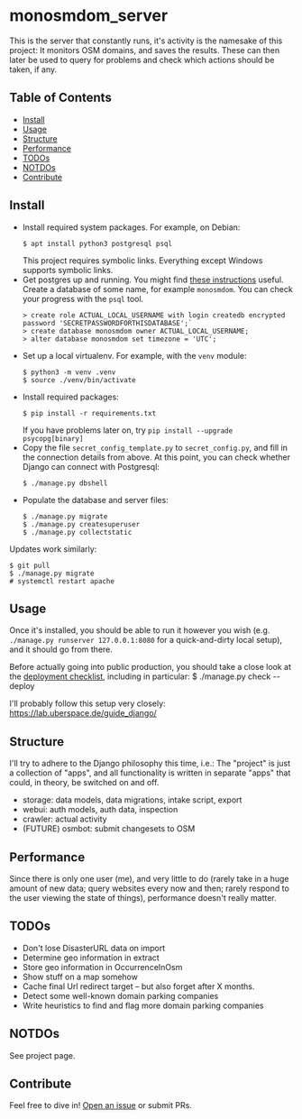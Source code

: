 # monosmdom_server

This is the server that constantly runs, it's activity is the namesake of this
project: It monitors OSM domains, and saves the results. These can then later
be used to query for problems and check which actions should be taken, if any.

## Table of Contents

- [Install](#install)
- [Usage](#usage)
- [Structure](#structure)
- [Performance](#performance)
- [TODOs](#todos)
- [NOTDOs](#notdos)
- [Contribute](#contribute)

## Install

- Install required system packages. For example, on Debian:
  ```
  $ apt install python3 postgresql psql
  ```
  This project requires symbolic links. Everything except Windows supports symbolic links.
- Get postgres up and running. You might find [these instructions](https://www.postgresql.org/docs/14/client-authentication.html) useful.
  Create a database of some name, for example `monosmdom`.
  You can check your progress with the `psql` tool.
  ```
  > create role ACTUAL_LOCAL_USERNAME with login createdb encrypted password 'SECRETPASSWORDFORTHISDATABASE';`
  > create database monosmdom owner ACTUAL_LOCAL_USERNAME;
  > alter database monosmdom set timezone = 'UTC';
  ```
- Set up a local virtualenv. For example, with the `venv` module:
  ```
  $ python3 -m venv .venv
  $ source ./venv/bin/activate
  ```
- Install required packages:
  ```
  $ pip install -r requirements.txt
  ```
  If you have problems later on, try `pip install --upgrade psycopg[binary]`
- Copy the file `secret_config_template.py` to `secret_config.py`, and fill in the connection details from above.
  At this point, you can check whether Django can connect with Postgresql:
  ```
  $ ./manage.py dbshell
  ```
- Populate the database and server files:
  ```
  $ ./manage.py migrate
  $ ./manage.py createsuperuser
  $ ./manage.py collectstatic
  ```

Updates work similarly:
```
$ git pull
$ ./manage.py migrate
# systemctl restart apache
```

## Usage

Once it's installed, you should be able to run it however you wish (e.g. `./manage.py runserver 127.0.0.1:8080` for a quick-and-dirty local setup), and it should go from there.

Before actually going into public production, you should take a close look at the [deployment checklist](https://docs.djangoproject.com/en/4.2/howto/deployment/checklist/), including in particular:
    $ ./manage.py check --deploy

I'll probably follow this setup very closely: https://lab.uberspace.de/guide_django/

## Structure

I'll try to adhere to the Django philosophy this time, i.e.: The "project" is just a collection of "apps", and all functionality is written in separate "apps" that could, in theory, be switched on and off.

- storage: data models, data migrations, intake script, export
- webui: auth models, auth data, inspection
- crawler: actual activity
- (FUTURE) osmbot: submit changesets to OSM

## Performance

Since there is only one user (me), and very little to do (rarely take in a huge amount of new data; query websites every now and then; rarely respond to the user viewing the state of things), performance doesn't really matter.

## TODOs

* Don't lose DisasterURL data on import
* Determine geo information in extract
* Store geo information in OccurrenceInOsm
* Show stuff on a map somehow
* Cache final Url redirect target – but also forget after X months.
* Detect some well-known domain parking companies
* Write heuristics to find and flag more domain parking companies

## NOTDOs

See project page.

## Contribute

Feel free to dive in! [Open an issue](https://github.com/BenWiederhake/monitor-osm-domains/issues/new) or submit PRs.
